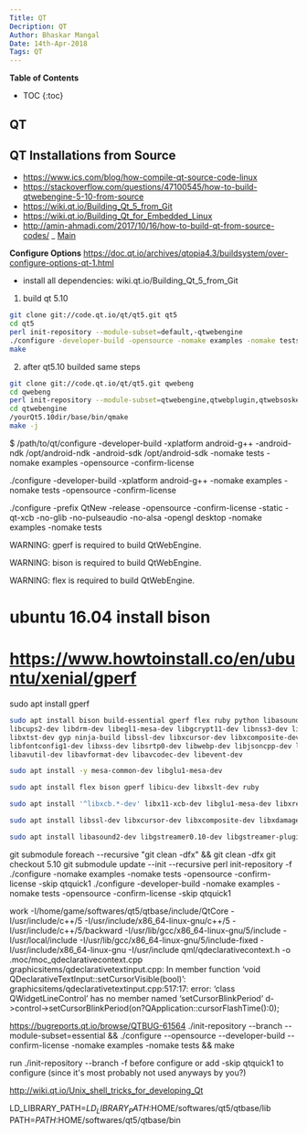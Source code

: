 ```yaml
---
Title: QT
Decription: QT
Author: Bhaskar Mangal
Date: 14th-Apr-2018
Tags: QT
---
```


**Table of Contents**
* TOC
{:toc}


## QT

## QT Installations from Source
- https://www.ics.com/blog/how-compile-qt-source-code-linux
- https://stackoverflow.com/questions/47100545/how-to-build-qtwebengine-5-10-from-source
- https://wiki.qt.io/Building_Qt_5_from_Git
- https://wiki.qt.io/Building_Qt_for_Embedded_Linux
- http://amin-ahmadi.com/2017/10/16/how-to-build-qt-from-source-codes/
_ [Main](https://wiki.qt.io/Building_Qt_5_from_Git)

**Configure Options**
https://doc.qt.io/archives/qtopia4.3/buildsystem/over-configure-options-qt-1.html


* install all dependencies: wiki.qt.io/Building_Qt_5_from_Git
1) build qt 5.10
```bash
git clone git://code.qt.io/qt/qt5.git qt5
cd qt5
perl init-repository --module-subset=default,-qtwebengine
./configure -developer-build -opensource -nomake examples -nomake tests
make
```
2) after qt5.10 builded same steps
```bash
git clone git://code.qt.io/qt/qt5.git qwebeng
cd qwebeng
perl init-repository --module-subset=qtwebengine,qtwebplugin,qtwebsoskets,qtwebview
cd qtwebengine
/yourQt5.10dir/base/bin/qmake
make -j
```

$ /path/to/qt/configure -developer-build -xplatform android-g++ -android-ndk /opt/android-ndk -android-sdk /opt/android-sdk -nomake tests -nomake examples -opensource -confirm-license


./configure -developer-build -xplatform android-g++ -nomake examples -nomake tests -opensource -confirm-license




./configure -prefix QtNew -release -opensource -confirm-license -static -qt-xcb -no-glib -no-pulseaudio -no-alsa -opengl desktop -nomake examples -nomake tests 

WARNING: gperf is required to build QtWebEngine.

WARNING: bison is required to build QtWebEngine.

WARNING: flex is required to build QtWebEngine.

# ubuntu 16.04 install bison
# https://www.howtoinstall.co/en/ubuntu/xenial/gperf
sudo apt install gperf


```bash
sudo apt install bison build-essential gperf flex ruby python libasound2-dev libbz2-dev libcap-dev \
libcups2-dev libdrm-dev libegl1-mesa-dev libgcrypt11-dev libnss3-dev libpci-dev libpulse-dev libudev-dev \
libxtst-dev gyp ninja-build libssl-dev libxcursor-dev libxcomposite-dev libxdamage-dev libxrandr-dev \
libfontconfig1-dev libxss-dev libsrtp0-dev libwebp-dev libjsoncpp-dev libopus-dev libminizip-dev \
libavutil-dev libavformat-dev libavcodec-dev libevent-dev

sudo apt install -y mesa-common-dev libglu1-mesa-dev

sudo apt install flex bison gperf libicu-dev libxslt-dev ruby

sudo apt install '^libxcb.*-dev' libx11-xcb-dev libglu1-mesa-dev libxrender-dev libxi-dev

sudo apt install libssl-dev libxcursor-dev libxcomposite-dev libxdamage-dev libxrandr-dev libdbus-1-dev libfontconfig1-dev libcap-dev libxtst-dev libpulse-dev libudev-dev libpci-dev libnss3-dev libasound2-dev libxss-dev libegl1-mesa-dev gperf bison

sudo apt install libasound2-dev libgstreamer0.10-dev libgstreamer-plugins-base0.10-dev
```

git submodule foreach --recursive "git clean -dfx" && git clean -dfx
git checkout 5.10
git submodule update --init --recursive
perl init-repository -f
./configure -nomake examples -nomake tests -opensource -confirm-license -skip qtquick1
./configure -developer-build -nomake examples -nomake tests -opensource -confirm-license -skip qtquick1


work -I/home/game/softwares/qt5/qtbase/include/QtCore -I/usr/include/c++/5 -I/usr/include/x86_64-linux-gnu/c++/5 -I/usr/include/c++/5/backward -I/usr/lib/gcc/x86_64-linux-gnu/5/include -I/usr/local/include -I/usr/lib/gcc/x86_64-linux-gnu/5/include-fixed -I/usr/include/x86_64-linux-gnu -I/usr/include qml/qdeclarativecontext.h -o .moc/moc_qdeclarativecontext.cpp
graphicsitems/qdeclarativetextinput.cpp: In member function ‘void QDeclarativeTextInput::setCursorVisible(bool)’:
graphicsitems/qdeclarativetextinput.cpp:517:17: error: ‘class QWidgetLineControl’ has no member named ‘setCursorBlinkPeriod’
     d->control->setCursorBlinkPeriod(on?QApplication::cursorFlashTime():0);

https://bugreports.qt.io/browse/QTBUG-61564
./init-repository --branch --module-subset=essential && ./configure --opensource --developer-build --confirm-license -nomake examples -nomake tests && make

run ./init-repository --branch -f before configure
or
add -skip qtquick1 to configure (since it's most probably not used anyways by you?)

http://wiki.qt.io/Unix_shell_tricks_for_developing_Qt




LD_LIBRARY_PATH=$LD_LIBRARY_PATH:$HOME/softwares/qt5/qtbase/lib
PATH=$PATH:$HOME/softwares/qt5/qtbase/bin

